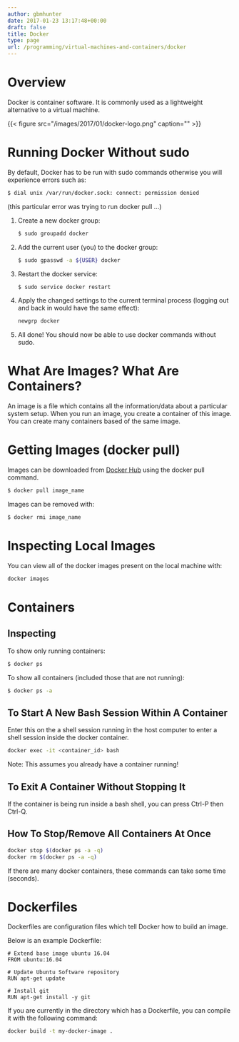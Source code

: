 ```yaml
---
author: gbmhunter
date: 2017-01-23 13:17:48+00:00
draft: false
title: Docker
type: page
url: /programming/virtual-machines-and-containers/docker
---
```


# Overview

Docker is container software. It is commonly used as a lightweight alternative to a virtual machine.

{{< figure src="/images/2017/01/docker-logo.png" caption=""  >}}

# Running Docker Without sudo

By default, Docker has to be run with sudo commands otherwise you will experience errors such as:

```sh    
$ dial unix /var/run/docker.sock: connect: permission denied
```

(this particular error was trying to run docker pull ...)

1. Create a new docker group:  

    ```sh
    $ sudo groupadd docker 
    ```

2. Add the current user (you) to the docker group:  

    ```sh    
    $ sudo gpasswd -a ${USER} docker
    ```

3. Restart the docker service:  

    ```sh    
    $ sudo service docker restart
    ```

4. Apply the changed settings to the current terminal process (logging out and back in would have the same effect):  

    ```sh
    newgrp docker
    ```

5. All done! You should now be able to use docker commands without sudo.

# What Are Images? What Are Containers?

An image is a file which contains all the information/data about a particular system setup. When you run an image, you create a container of this image. You can create many containers based of the same image.

# Getting Images (docker pull)

Images can be downloaded from [Docker Hub](https://hub.docker.com/) using the docker pull command.

```sh    
$ docker pull image_name
```

Images can be removed with:

```sh    
$ docker rmi image_name
```

# Inspecting Local Images

You can view all of the docker images present on the local machine with:

```sh    
docker images
```

# Containers

## Inspecting

To show only running containers:

```sh    
$ docker ps
```

To show all containers (included those that are not running):

```sh    
$ docker ps -a
```

## To Start A New Bash Session Within A Container

Enter this on the a shell session running in the host computer to enter a shell session inside the docker container.

```sh    
docker exec -it <container_id> bash
```

Note: This assumes you already have a container running!

## To Exit A Container Without Stopping It

If the container is being run inside a bash shell, you can press Ctrl-P then Ctrl-Q.

## How To Stop/Remove All Containers At Once

```sh    
docker stop $(docker ps -a -q)
docker rm $(docker ps -a -q)
```

If there are many docker containers, these commands can take some time (seconds).

# Dockerfiles

Dockerfiles are configuration files which tell Docker how to build an image.

Below is an example Dockerfile:

```    
# Extend base image ubuntu 16.04
FROM ubuntu:16.04

# Update Ubuntu Software repository
RUN apt-get update

# Install git
RUN apt-get install -y git
```

If you are currently in the directory which has a Dockerfile, you can compile it with the following command:

```sh    
docker build -t my-docker-image .
```